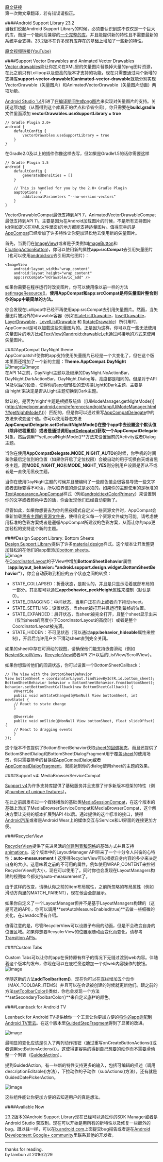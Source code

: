 [原文链接](http://android-developers.blogspot.com/2016/02/android-support-library-232.html)  
第一次做文章翻译，若有错误请指正。  
  
####Android Support Library 23.2  
当我们说起Android Support Library的时候，必须要认识到这不仅仅是一个巨大的库，而是一个能向后兼容的[一个完整的库](http://developer.android.com/tools/support-library/features.html)，并且能提供新的特性且不需要最新的系统平台支持。23.2版本在许多现有库存在的基础上增加了一些新的特性。  
  
[原文视频链接(YouTube)](https://youtu.be/7E2lNBM38IE?list=PLWz5rJ2EKKc9e0d55YHgJFHXNZbGHEXJX)  
  
####Support Vector Drawables and Animated Vector Drawables  
[Vector drawables](https://www.youtube.com/watch?v=wlFVIIstKmA)能让你定义在XML里的矢量图片替换掉大量的png图片资源，在此之前只有Lollipop以及更高的版本才支持的功能，现在只需要通过两个新增的支持库**support-vector-drawable**和**animated-vector-drawable**就能分别实现VectorDrawable（矢量图片）和AnimatedVectorDrawable（矢量图片动画）两项功能。  

[Android Studio 1.4](http://android-developers.blogspot.com/2015/09/android-studio-14.html)引进了[在编译期间生成png图片](https://www.youtube.com/watch?v=8e3I-PYJNHg)来实现对矢量图片的支持。关闭这项功能（从而得到这个库真正的优点和节省空间），你只需要在**build.gradle**文件里面添加 **vectorDrawables.useSupportLibrary = true**  
  
    // Gradle Plugin 2.0+  
    android {  
    	defaultConfig {  
     		vectorDrawables.useSupportLibrary = true  
    	}  
    }  
  
  在Gradle2.0及以上的插件你像这样去写，但如果是Gradle1.5的话你需要这样  
    
    // Gradle Plugin 1.5  
    android {  
    	defaultConfig {  
    		generatedDensities = []  
		}  

		// This is handled for you by the 2.0+ Gradle Plugin  
		aaptOptions {  
			additionalParameters "--no-version-vectors"  
		}  
	}  
  
VectorDrawableCompat最低支持到API 7，AnimatedVectorDrawableCompat最低支持到API 11。主要是因为在Android加载图片的时候，不是所有支持图片id(例如定义在XML文件里面)的地方都能支持适量图片。值得庆幸的是[AppCompat](http://developer.android.com/tools/support-library/features.html)已经增加了许多特性让你更加轻松地去使用新的矢量图片。  
  
首先，当我们在[ImageView](http://developer.android.com/reference/android/widget/ImageView.html)(或者是子类例如[ImageButton](http://developer.android.com/reference/android/widget/ImageButton.html)和[FloatingActionButton](http://developer.android.com/reference/android/support/design/widget/FloatingActionButton.html))，你可以使用新的属性**app:srcCompat**去引用矢量图片（也可以使用[android:src](http://developer.android.com/reference/android/widget/ImageView.html#attr_android:src)去引用其他图片）：
  
	<ImageView  
		android:layout_width="wrap_content"  
		android:layout_height="wrap_content"  
		app:srcCompat="@drawable/ic_add" />  
  
如果你需要在程序运行时改变图片，你可以使用像以前一样的方法[setImageResource()](http://developer.android.com/reference/android/widget/ImageView.html?#setImageResource\(int\))。**使用AppCompat和app:srcCompat是将矢量图片整合到你的app中最简单的方法。**  
  
你会发现在Lollipop中已经不再使用app:srcCompat去引用矢量图片。然而，当矢量图片被另外的drawable容器（例如[StateListDrawable](http://developer.android.com/reference/android/graphics/drawable/StateListDrawable.html)，[InsetDrawable](http://developer.android.com/reference/android/graphics/drawable/InsetDrawable.html)，[LayerDrawable](http://developer.android.com/reference/android/graphics/drawable/LayerDrawable.html)，[LevelListDrawable](http://developer.android.com/reference/android/graphics/drawable/LevelListDrawable.html) 和 [RotateDrawable](http://developer.android.com/reference/android/graphics/drawable/RotateDrawable.html)）所引用时，AppCompat是可以加载这些矢量图片的。正是因为这样，你可以在一些无法使用矢量图片的地方比如[TextView](http://developer.android.com/reference/android/widget/TextView.html)的[android:drawableLeft](http://developer.android.com/reference/android/widget/TextView.html?#attr_android:drawableLeft)通过间接地的方式来使用矢量图片。  
  
####AppCompat DayNight theme  
AppCompatshif使你的app支持使用矢量图片已经是一个大变化了，但在这个版本里面还增加了一个新的主题：**Theme.AppCompat.DayNight**  
![image](https://3.bp.blogspot.com/-PCq6in0WXBs/Vsyp7EVfSsI/AAAAAAAACmQ/fMHWVrVibf0/s640/image05.png)![image](https://1.bp.blogspot.com/-Ru64P9N2S_M/VsyqB1Fw5gI/AAAAAAAACmU/dYegY5HFn58/s640/image01.png)  
在API 14之前，DayNight主题以及继承的DayNight.NoActionBar，DayNight.DarkActionBar，DayNight.Dialog等，亮度都是相同的。但是对于API 14及以后的设备，使得你的app很轻松的去切换Light和Dark主题，主要是由‘night’来决定是否从Light主题切换到Dark主题。  
  
默认的，是否为‘night’主题是根据系统值（[UiModeManager.getNightMode()](http://developer.android.com/reference/android/app/UiModeManager.html?#getNightMode(\))）匹配的，但是你可以通过重写[AppCompatDelegate](http://developer.android.com/reference/android/support/v7/app/AppCompatDelegate.html)中的方法来改变这个值。你可以使用静态方法**AppCompatDelegate.setDefaultNightMode()**在整个app中去设置这个默认值（除非进程重启）或者是通过调用[getDelegate()](http://developer.android.com/reference/android/support/v7/app/AppCompatActivity.html?#getDelegate\(\))获取一个**AppCompatDelegate**对象，然后调用**setLocalNightMode()**方法来设置当前的Activity或者Dialog主题。  
  
当你在使用**AppCompatDelegate.MODE_NIGHT_AUTO**的时候，你手机的时间和你最后定位到的位置（如果你开启了定位权限）会被自动的用于切换白天或者黑夜主题，而**MODE_NIGHT_NO**和**MODE_NIGHT_YES**则分别用户设置是否从不或者是一直使用黑夜主题。  
  
当你在使用DayNight主题的时候并且硬编码了一些颜色值会很容易导致一些文字或者图标变得不可读，所以临界值的测试是必须的。如果你的主题使用的是标准的[TextAppearance.AppCompat](http://developer.android.com/reference/android/support/v7/appcompat/R.style.html#TextAppearance_AppCompat)样式（例如[android:textColorPrimary](http://developer.android.com/reference/android/R.attr.html#textColorPrimary)）来设置到你的文字或者颜色中去的话，你会发现他们已经自动更新了。  
  
尽管如此，如果你想要去为你的黑夜模式自定义一些资源文件时，AppCompat会重新加载[黑夜主题的资源文件夹](http://developer.android.com/guide/topics/resources/providing-resources.html#NightQualifier)，使得自定义每一个资源文件成为可能。请考虑使用标准的色彩方案或者是遵循AppCompat所建议的色彩方案，从而让你的app更加轻松的支持这个新的主题。  
  
####Design Support Library: Bottom Sheets  
[Design Support Library](http://android-developers.blogspot.com/2015/05/android-design-support-library.html)提供了许多[material design](https://www.google.com/design/spec/material-design)样式。这个版本让开发整更加轻松的在他们的app里添加[bottom sheets](https://www.google.com/design/spec/components/bottom-sheets.html)。  
![image](https://4.bp.blogspot.com/-tHhmGm8q1Qs/VsyqSo_IBDI/AAAAAAAACmY/EWy2HbMmGYg/s640/image06.png)  
在[CoordinatorLayout](http://developer.android.com/reference/android/support/design/widget/CoordinatorLayout.html)的子View中增加**BottomSheetBehavior**属性（**app:layout_behavior="android.support.design.widget.BottomSheetBehavior"**），你会自动获取到相应的五个状态之间的转换：  
  
- STATE_COLLAPSED：折叠状态，是默认的，并且是只显示沿着底部布局的一部分。其高度可以通过**app:behavior_peekHeight**属性来控制（默认是0）。
- STATE_DRAGGING：中间状态，当用户正在向上或者向下拖动sheet。
- STATE_SETTLING：设置状态，当sheet被打开并且运行到最终的位置。
- STATE_EXPANDED：展开状态，当sheet被完全打开，且整个sheet显示出来（仅当sheet的高度小于CoordinatorLayout的高度时）或者是整个CoordinatorLayout被充满。
- STATE_HIDDEN：不可见状态（可以通过**app:behavior_hideable**属性来控制），开启后允许用户乡下滑动sheet直到完全关闭。  
  
如果的sheet中存在可滑动的视图，请确保他们能支持嵌套滑动（例如[NestedScrollView](http://developer.android.com/reference/android/support/v4/widget/NestedScrollView.html)，[RecyclerView](http://developer.android.com/reference/android/support/v7/widget/RecyclerView.html)或者API 21+以后的ListView/ScrollView）。  
  
如果你想监听他们的回调状态，你可以设置一个BottomSheetCallback：  

	// The View with the BottomSheetBehavior  
	View bottomSheet = coordinatorLayout.findViewById(R.id.bottom_sheet);  
	BottomSheetBehavior behavior = BottomSheetBehavior.from(bottomSheet);  
	behavior.setBottomSheetCallback(new BottomSheetCallback() {  
		@Override  
		public void onStateChanged(@NonNull View bottomSheet, int newState) {  
		// React to state change  
		}  
		
		@Override  
		public void onSlide(@NonNull View bottomSheet, float slideOffset) {  
		// React to dragging events  
		}  
	});  
	  
这个版本不仅提供了BottomSheetBehavior获取[sheet的回调状态](https://www.google.com/design/spec/components/bottom-sheets.html#bottom-sheets-persistent-bottom-sheets)，而且还提供了BottomSheetDialog和BottomSheetDialogFragment用于覆盖[sheet](https://www.google.com/design/spec/components/bottom-sheets.html#bottom-sheets-modal-bottom-sheets)的使用场景，你只需要简单的替换成[AppCompatDialog](http://developer.android.com/reference/android/support/v7/app/AppCompatDialog.html)或者[AppCompatDialogFragment](http://developer.android.com/reference/android/support/v7/app/AppCompatDialogFragment.html)，就能达到你的dialog使用sheet的主题的效果。  
  
####Support v4: MediaBrowserServiceCompat  
  
[Support v4](http://developer.android.com/tools/support-library/features.html#v4)为许多支持库提供了基础服务并且支撑了许多新版本框架的特性（例如[number of unique features](http://stackoverflow.com/a/22740525/1676363)）。  
  
在此之前层发布过一个媒体播放的基础类[MediaSessionCompat](https://www.youtube.com/watch?v=FBC1FgWe5X4)，在这个版本的基础上添加了MediaBrowserServiceCompat和MediaBrowserCompat，这个解决方案让支持的版本扩展到API 4以后。通过提供的这个标准的接口，使得[Android汽车](http://developer.android.com/training/auto/audio/index.html)或者是Android Wear上的媒体交互与Service和UI界面的连接更加方便。 
 
####RecyclerView  

[RecyclerView](http://developer.android.com/reference/android/support/v7/widget/RecyclerView.html)提供了先进灵活的[创建列表和网格](http://developer.android.com/training/material/lists-cards.html#RecyclerView)的基础方式并且支持[animations](https://www.youtube.com/watch?v=imsr8NrIAMs)。这个版本中的LayoutManager API带来了一个十分令人兴奋的心特性：**auto-measurement**！这使得RecyclerView可以根据自身内容的多少来决定自身的大小。这意味着之前的不可用的属性，例如使用WRAP_CONTENT来控制RecyclerView的大小，现在可以使用了。同时你也会发现在LayoutManagers构建的视图如今都支持auto-measurement了。  

由于这样的改变，请确认你之前的item布局属性，之前所忽略的布局属性（例如滑动方向里的MATCH_PARENT），现在他会全部展示。  

如果你自定义了一个LayoutManager但并不是基于LayoutManagers构建的（这是可选的API），你可以调用**setAutoMeasureEnabled(true)**去做一些细微的变化，在Javadoc里有介绍。  

值得注意的是，尽管RecyclerView可以设置子布局的动画，但是不会改变自身的位置区域。如果你想要RecyclerView的位置跟随动画变化而变化，请参考[Transition APIs](http://developer.android.com/training/transitions/overview.html)。  

####Custom Tabs  

Custom Tabs可以让你的app在保持原有样子的情况下无缝过渡到web内容。伴随着这个版本的发布，你现在可以在底栏旁边增加一个对web内容操作的按钮。  
![image](https://1.bp.blogspot.com/-z_TM7Ch8fE0/VsyqZz2okNI/AAAAAAAACmc/3HT9_R_IhYU/s1600/image04.png)  

伴随这新的方法**addToolbarItem()**，现在你可以在底栏增加五个动作（MAX_TOOLBAR_ITEMS）并且可以在会话被创建的时候就更新他们。跟之前的方法[setToolbarColor()](https://developer.android.com/reference/android/support/customtabs/CustomTabsIntent.Builder.html#setToolbarColor\(int\))类似，你也会发现一个方法**setSecondaryToolbarColor()**来自定义底栏的颜色。  

####Leanback for Android TV  

Leanback for Android TV提供给你一个工具让你更加方便的[将你的app适配到Android TV里去](https://www.youtube.com/watch?v=yT4ADuZGEVY)。在这个版本里[GuidedStepFragment](http://developer.android.com/reference/android/support/v17/leanback/app/GuidedStepFragment.html)得到了显著的改进。  
 
![image](https://4.bp.blogspot.com/-YmvEulQtB5o/VsyqlGkmHXI/AAAAAAAACmg/DZxERRItP0Q/s640/image02.png)  

最明显的变化应该是引入了两列动作按钮（通过重写onCreateButtonActions()或者调用setButtonActions()）。这使得更容易的得到自己想要的动作而不需要滑动整一个列表（[GuidedAction](http://developer.android.com/reference/android/support/v17/leanback/widget/GuidedAction.html)）。  

提到GuidedAction，有一些新的特性支持更多的输入，包括可编辑的描述（调用descriptionEditable()方法），下拉动作的子动作（subActions()方法），还有就是GuidedDatePickerAction。  

![image](https://4.bp.blogspot.com/-FahHAG7DavY/VszPhjBLnzI/AAAAAAAACm0/i7OXfxFI3-Q/s640/tv_combined_image.png)  

这些组件能让你更加方便的去知道用户的真是想法。  

####Available Now  

23.2版本的Android Support Library现在已经可以通过你的SDK Manager或者是Android Studio 获取到。现在可以开始是用所有的新特性以及修复一些额外的bug。跟以往一样，可以在[b.android.com](https://code.google.com/p/android/issues/entry)上面提交bug报告或者是在[Android Development Google+ community](https://plus.google.com/communities/105153134372062985968)里联系其他的开发者。  


---  

thanks for reading.  
by lambun at 2016/2/29